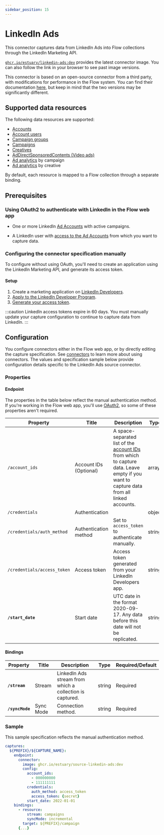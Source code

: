 ```yaml
---
sidebar_position: 15
---
```


# LinkedIn Ads

This connector captures data from LinkedIn Ads into Flow collections through the LinkedIn Marketing API.

[`ghcr.io/estuary/linkedin-ads:dev`](https://ghcr.io/estuary/source-linkedin-ads:dev) provides the latest connector image. You can also follow the link in your browser to see past image versions.

This connector is based on an open-source connector from a third party, with modifications for performance in the Flow system.
You can find their documentation [here](https://docs.airbyte.com/integrations/sources/linkedin-ads/),
but keep in mind that the two versions may be significantly different.

## Supported data resources

The following data resources are supported:

* [Accounts](https://docs.microsoft.com/en-us/linkedin/marketing/integrations/ads/account-structure/create-and-manage-accounts?view=li-lms-2022-08&tabs=http)
* [Account users](https://docs.microsoft.com/en-us/linkedin/marketing/integrations/ads/account-structure/create-and-manage-account-users?view=li-lms-2022-08&tabs=http)
* [Campaign groups](https://docs.microsoft.com/en-us/linkedin/marketing/integrations/ads/account-structure/create-and-manage-campaign-groups?view=li-lms-2022-08&tabs=http)
* [Campaigns](https://docs.microsoft.com/en-us/linkedin/marketing/integrations/ads/account-structure/create-and-manage-campaigns?view=li-lms-2022-08&tabs=http)
* [Creatives](https://docs.microsoft.com/en-us/linkedin/marketing/integrations/ads/account-structure/create-and-manage-creatives?view=li-lms-unversioned&tabs=http)
* [AdDirectSponsoredContents (Video ads)](https://docs.microsoft.com/en-us/linkedin/marketing/integrations/ads/advertising-targeting/create-and-manage-video?view=li-lms-unversioned&tabs=http)
* [Ad analytics](https://docs.microsoft.com/en-us/linkedin/marketing/integrations/ads-reporting/ads-reporting?view=li-lms-2022-08&tabs=http) by campaign
* [Ad analytics](https://docs.microsoft.com/en-us/linkedin/marketing/integrations/ads-reporting/ads-reporting?view=li-lms-2022-08&tabs=http) by creative

By default, each resource is mapped to a Flow collection through a separate binding.

## Prerequisites

### Using OAuth2 to authenticate with LinkedIn in the Flow web app

* One or more LinkedIn [Ad Accounts](https://www.linkedin.com/help/lms/answer/a426102/create-an-ad-account?lang=en) with active campaigns.

* A LinkedIn user with [access to the Ad Accounts](https://www.linkedin.com/help/lms/answer/a425731/user-roles-and-permissions-in-campaign-manager?lang=en) from which you want to capture data.

### Configuring the connector specification manually

To configure without using OAuth, you'll need to create an application using the LinkedIn Marketing API,
and generate its access token.

#### Setup

1. Create a marketing application on [LinkedIn Developers](https://www.linkedin.com/developers/apps/new).
2. [Apply to the LinkedIn Developer Program](https://docs.microsoft.com/en-us/linkedin/marketing/getting-access?view=li-lms-2022-08#how-to-apply-to-the-marketing-developer-platform).
3. [Generate your access token](https://docs.microsoft.com/en-us/linkedin/shared/authentication/authorization-code-flow?context=linkedin%2Fcontext&view=li-lms-2022-08&tabs=HTTPS).

:::caution
LinkedIn access tokens expire in 60 days.
You must manually update your capture configuration to continue to capture data from LinkedIn.
:::

## Configuration

You configure connectors either in the Flow web app, or by directly editing the capture specification.
See [connectors](../../../concepts/connectors.md#using-connectors) to learn more about using connectors. The values and specification sample below provide configuration details specific to the LinkedIn Ads source connector.

### Properties

#### Endpoint

The properties in the table below reflect the manual authentication method.
If you're working in the Flow web app, you'll use [OAuth2](#using-oauth2-to-authenticate-with-linkedin-in-the-flow-web-app),
so some of these properties aren't required.

| Property | Title | Description | Type | Required/Default |
|---|---|---|---|---|
| `/account_ids` | Account IDs (Optional) | A space-separated list of the [account IDs](https://www.linkedin.com/help/linkedin/answer/a424270/find-linkedin-ads-account-details?lang=en) from which to capture data. Leave empty if you want to capture data from all linked accounts. | array | `[]` |
| `/credentials` | Authentication |  | object |  |
| `/credentials/auth_method` | Authentication method | Set to `access_token` to authenticate manually. | string |  |
| `/credentials/access_token` | Access token | Access token generated from your LinkedIn Developers app. | string | |
| **`/start_date`** | Start date | UTC date in the format 2020-09-17. Any data before this date will not be replicated. | string | Required |

#### Bindings

| Property | Title | Description | Type | Required/Default |
|---|---|---|---|---|
| **`/stream`** | Stream | LinkedIn Ads stream from which a collection is captured. | string | Required |
| **`/syncMode`** | Sync Mode | Connection method. | string | Required |

### Sample

This sample specification reflects the manual authentication method.

```yaml
captures:
  ${PREFIX}/${CAPTURE_NAME}:
    endpoint:
      connector:
        image: ghcr.io/estuary/source-linkedin-ads:dev
        config:
          account_ids:
            - 000000000
            - 111111111
          credentials:
            auth_method: access_token
            access_token: {secret}
          start_date: 2022-01-01
    bindings:
      - resource:
          stream: campaigns
          syncMode: incremental
        target: ${PREFIX}/campaign
      {...}
```